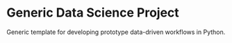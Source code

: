 # Generic Data Science Project

Generic template for developing prototype data-driven workflows in Python.
